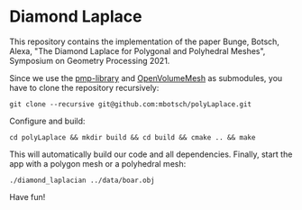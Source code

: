 # Diamond Laplace

This repository contains the implementation of the paper Bunge, Botsch, Alexa, "The Diamond Laplace for Polygonal and Polyhedral Meshes", Symposium on Geometry Processing 2021.

Since we use the [pmp-library](http://www.pmp-library.org/) and [OpenVolumeMesh](https://www.graphics.rwth-aachen.de/software/openvolumemesh/) as submodules, you have to clone the repository recursively:

    git clone --recursive git@github.com:mbotsch/polyLaplace.git

Configure and build:

    cd polyLaplace && mkdir build && cd build && cmake .. && make

This will automatically build our code and all dependencies. Finally, start the app with a polygon mesh or a polyhedral mesh:

    ./diamond_laplacian ../data/boar.obj

Have fun!
